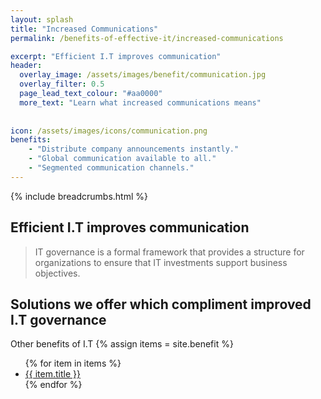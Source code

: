 ```yaml
---
layout: splash 
title: "Increased Communications"
permalink: /benefits-of-effective-it/increased-communications

excerpt: "Efficient I.T improves communication"
header:
  overlay_image: /assets/images/benefit/communication.jpg
  overlay_filter: 0.5
  page_lead_text_colour: "#aa0000"
  more_text: "Learn what increased communications means"
 
  
icon: /assets/images/icons/communication.png
benefits:
    - "Distribute company announcements instantly."
    - "Global communication available to all."
    - "Segmented communication channels."
---
```


{% include breadcrumbs.html %}

## Efficient I.T improves communication

> IT governance is a formal framework that provides a structure for organizations to ensure that IT investments support business objectives.

## Solutions we offer which compliment improved I.T governance

Other benefits of I.T
{% assign items = site.benefit %}
<ul class="">
    {% for item in items %}
        <li><a href="{{ item.url }}">{{ item.title }}</a></li>
    {% endfor %}
</ul>
